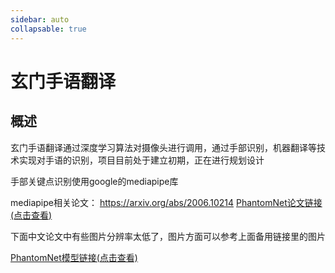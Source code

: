 ```yaml
---
sidebar: auto
collapsable: true
---
```

# 玄门手语翻译
## 概述

玄门手语翻译通过深度学习算法对摄像头进行调用，通过手部识别，机器翻译等技术实现对手语的识别，项目目前处于建立初期，正在进行规划设计

手部关键点识别使用google的mediapipe库

mediapipe相关论文：
https://arxiv.org/abs/2006.10214
[PhantomNet论文链接(点击查看)](http://www.apache2.sanyueyu.top/blog/ai/my/phantomnet/phantomnet.pdf)

下面中文论文中有些图片分辨率太低了，图片方面可以参考上面备用链接里的图片

[PhantomNet模型链接(点击查看)](http://www.apache2.sanyueyu.top/blog/ai/my/phantomnet/phantomnet_visio.pdf)
